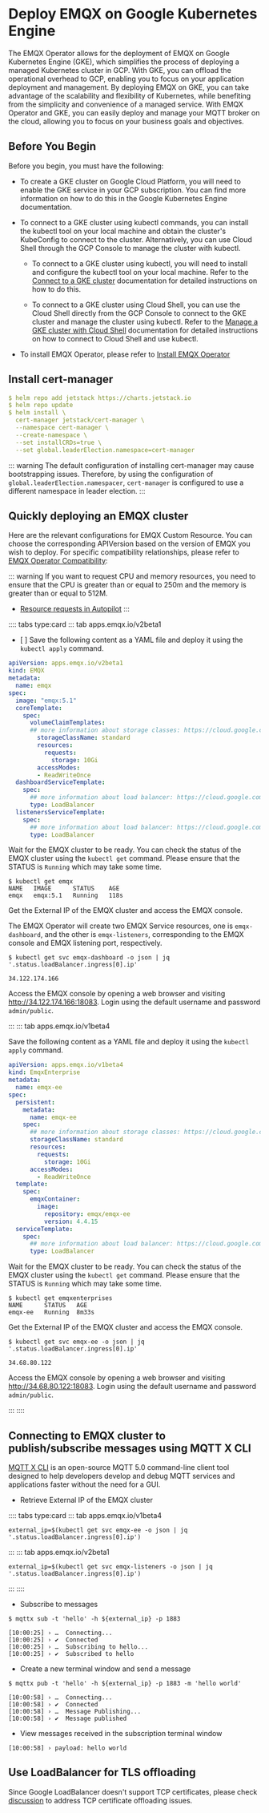 # Deploy EMQX on Google Kubernetes Engine

The EMQX Operator allows for the deployment of EMQX on Google Kubernetes Engine (GKE), which simplifies the process of deploying a managed Kubernetes cluster in GCP. With GKE, you can offload the operational overhead to GCP, enabling you to focus on your application deployment and management. By deploying EMQX on GKE, you can take advantage of the scalability and flexibility of Kubernetes, while benefiting from the simplicity and convenience of a managed service. With EMQX Operator and GKE, you can easily deploy and manage your MQTT broker on the cloud, allowing you to focus on your business goals and objectives.


## Before You Begin
Before you begin, you must have the following:

- To create a GKE cluster on Google Cloud Platform, you will need to enable the GKE service in your GCP subscription. You can find more information on how to do this in the Google Kubernetes Engine documentation.


- To connect to a GKE cluster using kubectl commands, you can install the kubectl tool on your local machine and obtain the cluster's KubeConfig to connect to the cluster. Alternatively, you can use Cloud Shell through the GCP Console to manage the cluster with kubectl.

  - To connect to a GKE cluster using kubectl, you will need to install and configure the kubectl tool on your local machine. Refer to the [Connect to a GKE cluster](https://cloud.google.com/kubernetes-engine/docs/how-to/cluster-access-for-kubectl) documentation for detailed instructions on how to do this.

  - To connect to a GKE cluster using Cloud Shell, you can use the Cloud Shell directly from the GCP Console to connect to the GKE cluster and manage the cluster using kubectl. Refer to the [Manage a GKE cluster with Cloud Shell](https://cloud.google.com/code/docs/shell/create-configure-gke-cluster) documentation for detailed instructions on how to connect to Cloud Shell and use kubectl.

- To install EMQX Operator, please refer to [Install EMQX Operator](../getting-started/getting-started.md)


## Install cert-manager

```yaml
$ helm repo add jetstack https://charts.jetstack.io
$ helm repo update
$ helm install \
  cert-manager jetstack/cert-manager \
  --namespace cert-manager \
  --create-namespace \
  --set installCRDs=true \
  --set global.leaderElection.namespace=cert-manager
```

::: warning
The default configuration of installing cert-manager may cause bootstrapping issues. Therefore, by using the configuration of `global.leaderElection.namespacer`, `cert-manager` is configured to use a different namespace in leader election.
:::

## Quickly deploying an EMQX cluster

Here are the relevant configurations for EMQX Custom Resource. You can choose the corresponding APIVersion based on the version of EMQX you wish to deploy. For specific compatibility relationships, please refer to [EMQX Operator Compatibility](../index.md):

  ::: warning
  If you want to request CPU and memory resources, you need to ensure that the CPU is greater than or equal to 250m and the memory is greater than or equal to 512M.

  - [Resource requests in Autopilot](https://cloud.google.com/kubernetes-engine/docs/concepts/autopilot-resource-requests)
  :::

:::: tabs type:card
::: tab apps.emqx.io/v2beta1
  * [ ] 
Save the following content as a YAML file and deploy it using the `kubectl apply` command.


```yaml
apiVersion: apps.emqx.io/v2beta1
kind: EMQX
metadata:
  name: emqx
spec:
  image: "emqx:5.1"
  coreTemplate:
    spec:
      volumeClaimTemplates:
      ## more information about storage classes: https://cloud.google.com/kubernetes-engine/docs/concepts/persistent-volumes#storageclasses
        storageClassName: standard
        resources:
          requests:
            storage: 10Gi
        accessModes:
        - ReadWriteOnce
  dashboardServiceTemplate:
    spec:
      ## more information about load balancer: https://cloud.google.com/kubernetes-engine/docs/how-to/internal-load-balancing
      type: LoadBalancer
  listenersServiceTemplate:
    spec:
      ## more information about load balancer: https://cloud.google.com/kubernetes-engine/docs/how-to/internal-load-balancing
      type: LoadBalancer
```

Wait for the EMQX cluster to be ready. You can check the status of the EMQX cluster using the `kubectl get` command. Please ensure that the STATUS is `Running` which may take some time.

```shell
$ kubectl get emqx
NAME   IMAGE      STATUS    AGE
emqx   emqx:5.1   Running   118s
```

Get the External IP of the EMQX cluster and access the EMQX console.

The EMQX Operator will create two EMQX Service resources, one is `emqx-dashboard`, and the other is `emqx-listeners`, corresponding to the EMQX console and EMQX listening port, respectively.

```shell
$ kubectl get svc emqx-dashboard -o json | jq '.status.loadBalancer.ingress[0].ip'

34.122.174.166
```

Access the EMQX console by opening a web browser and visiting http://34.122.174.166:18083. Login using the default username and password `admin/public`.

:::
::: tab apps.emqx.io/v1beta4

Save the following content as a YAML file and deploy it using the `kubectl apply` command.



```yaml
apiVersion: apps.emqx.io/v1beta4
kind: EmqxEnterprise
metadata:
  name: emqx-ee
spec:
  persistent:
    metadata:
      name: emqx-ee
    spec:
      ## more information about storage classes: https://cloud.google.com/kubernetes-engine/docs/concepts/persistent-volumes#storageclasses
      storageClassName: standard
      resources:
        requests:
          storage: 10Gi
      accessModes:
        - ReadWriteOnce
  template:
    spec:
      emqxContainer:
        image:
          repository: emqx/emqx-ee
          version: 4.4.15
  serviceTemplate:
    spec:
      ## more information about load balancer: https://cloud.google.com/kubernetes-engine/docs/how-to/internal-load-balancing
      type: LoadBalancer
```

Wait for the EMQX cluster to be ready. You can check the status of the EMQX cluster using the `kubectl get` command. Please ensure that the STATUS is `Running` which may take some time.

```shell
$ kubectl get emqxenterprises
NAME      STATUS   AGE
emqx-ee   Running  8m33s
```

Get the External IP of the EMQX cluster and access the EMQX console.

```shell
$ kubectl get svc emqx-ee -o json | jq '.status.loadBalancer.ingress[0].ip'

34.68.80.122
```

Access the EMQX console by opening a web browser and visiting http://34.68.80.122:18083. Login using the default username and password `admin/public`.

:::
::::

## Connecting to EMQX cluster to publish/subscribe messages using MQTT X CLI

[MQTT X CLI](https://mqttx.app/cli) is an open-source MQTT 5.0 command-line client tool designed to help developers develop and debug MQTT services and applications faster without the need for a GUI.

- Retrieve External IP of the EMQX cluster

:::: tabs type:card
::: tab apps.emqx.io/v1beta4

```shell
external_ip=$(kubectl get svc emqx-ee -o json | jq '.status.loadBalancer.ingress[0].ip')
```

:::
::: tab apps.emqx.io/v2beta1

```shell
external_ip=$(kubectl get svc emqx-listeners -o json | jq '.status.loadBalancer.ingress[0].ip')
```

:::
::::

- Subscribe to messages

```shell
$ mqttx sub -t 'hello' -h ${external_ip} -p 1883

[10:00:25] › …  Connecting...
[10:00:25] › ✔  Connected
[10:00:25] › …  Subscribing to hello...
[10:00:25] › ✔  Subscribed to hello
```

- Create a new terminal window and send a message

```shell
$ mqttx pub -t 'hello' -h ${external_ip} -p 1883 -m 'hello world'

[10:00:58] › …  Connecting...
[10:00:58] › ✔  Connected
[10:00:58] › …  Message Publishing...
[10:00:58] › ✔  Message published
```

- View messages received in the subscription terminal window

```shell
[10:00:58] › payload: hello world
```

## Use LoadBalancer for TLS offloading

Since Google LoadBalancer doesn't support TCP certificates, please check [discussion](https://github.com/emqx/emqx-operator/discussions/312) to address TCP certificate offloading issues.

